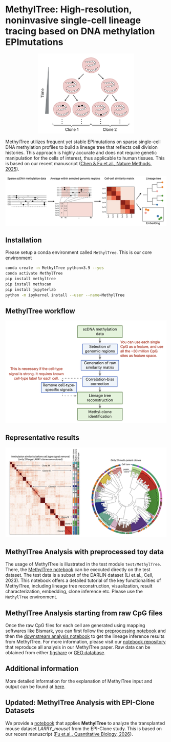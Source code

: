 # MethylTree: High-resolution, noninvasive single-cell lineage tracing based on DNA methylation EPImutations

<p align="center">
  <img src="images/scheme_1.png" alt="Accumulation of EPImutations over cell divisions" width="300px" height="auto">
</p>

MethylTree utilizes frequent yet stable EPImutations on sparse single-cell DNA methylation profiles to build a lineage tree that reflects cell division histories. This approach is highly accurate and does not require genetic manipulation for the cells of interest, thus applicable to human tissues. This is based on our recent manuscript ([Chen & Fu et.al., Nature Methods, 2025](https://www.nature.com/articles/s41592-024-02567-1)).

![Schematic of MethylTree analysis](images/scheme_2.png)


## Installation
Please setup a conda environment called `MethylTree`. This is our core environment
```bash
conda create -n MethylTree python=3.9 --yes
conda activate MethylTree
pip install methyltree
pip install methscan
pip install jupyterlab
python -m ipykernel install --user --name=MethylTree
```

## MethylTree workflow

![MethylTree workflow](images/workflow.png)

## Representative results
![MethylTree workflow](images/example.png)

## MethylTree Analysis with preprocessed toy data
The usage of MethylTree is illustrated in the test module `test/MethylTree`. There, the [MethylTree notebook](https://github.com/ShouWenWang-Lab/MethylTree/blob/master/test/MethylTree.ipynb) can be executed directly on the test dataset. The test data is a subset of the DARLIN dataset (Li et.al., Cell, 2023). This notebook offers a detailed tutorial of the key functionalities of MethylTree, including lineage tree reconstruction, visualization, result characterization, embedding, clone inference etc. Please use the `MethylTree` environment.


## MethylTree Analysis starting from raw CpG files
Once the raw CpG files for each cell are generated using mapping softwares like Bismark, you can first follow the [preprocessing notebook](https://github.com/ShouWenWang-Lab/MethylTree_notebooks/blob/main/mouse_LK_only_quality_checking.ipynb) and then the [downstream analysis notebook](https://github.com/ShouWenWang-Lab/MethylTree_notebooks/blob/main/mouse_LK_downstream_analysis.ipynb) to get the lineage inference results from MethylTree. For more information, please visit our [notebook repository](https://github.com/ShouWenWang-Lab/MethylTree_notebooks) that reproduce all analysis in our MethylTree paper. Raw data can be obtained from either [figshare](https://figshare.com/articles/dataset/High-resolution_noninvasive_single-cell_lineage_tracing_in_mice_and_humans_based_on_DNA_methylation_EPImutations/27265212?file=49943949) or [GEO database](https://www.ncbi.nlm.nih.gov/geo/query/acc.cgi?acc=GSE262580).




## Additional information

More detailed information for the explanation of MethylTree input and output can be found at [here](https://github.com/ShouWenWang-Lab/methyltree_docs).

## Updated: MethylTree Analysis with EPI-Clone Datasets

We provide a [notebook](https://github.com/ShouWenWang-Lab/MethylTree_notebooks/tree/main/Using_MethylTree_to_analyze_EPI-Clone_datasets) that applies **MethylTree** to analyze the transplanted mouse dataset *LARRY_mouse1* from the EPI-Clone study. This is based on our recent manuscript ([Fu et.al., Quantitative Biology, 2026]([https://www.nature.com/articles/s41592-024-02567-1](https://onlinelibrary.wiley.com/doi/10.1002/qub2.70017))).
